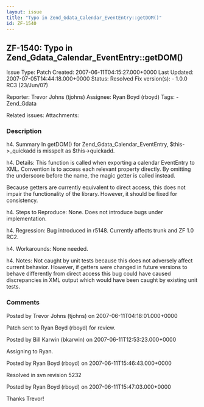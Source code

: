 ```yaml
---
layout: issue
title: "Typo in Zend_Gdata_Calendar_EventEntry::getDOM()"
id: ZF-1540
---
```


ZF-1540: Typo in Zend\_Gdata\_Calendar\_EventEntry::getDOM()
------------------------------------------------------------

 Issue Type: Patch Created: 2007-06-11T04:15:27.000+0000 Last Updated: 2007-07-05T14:44:18.000+0000 Status: Resolved Fix version(s): - 1.0.0 RC3 (23/Jun/07)
 
 Reporter:  Trevor Johns (tjohns)  Assignee:  Ryan Boyd (rboyd)  Tags: - Zend\_Gdata
 
 Related issues: 
 Attachments: 
### Description

h4. Summary In getDOM() for Zend\_Gdata\_Calendar\_EventEntry, $this->\_quickadd is misspelt as $this->quickadd.

h4. Details: This function is called when exporting a calendar EventEntry to XML. Convention is to access each relevant property directly. By omitting the underscore before the name, the magic getter is called instead.

Because getters are currently equivalent to direct access, this does not impair the functionality of the library. However, it should be fixed for consistency.

h4. Steps to Reproduce: None. Does not introduce bugs under implementation.

h4. Regression: Bug introduced in r5148. Currently affects trunk and ZF 1.0 RC2.

h4. Workarounds: None needed.

h4. Notes: Not caught by unit tests because this does not adversely affect current behavior. However, if getters were changed in future versions to behave differently from direct access this bug could have caused discrepancies in XML output which would have been caught by existing unit tests.

 

 

### Comments

Posted by Trevor Johns (tjohns) on 2007-06-11T04:18:01.000+0000

Patch sent to Ryan Boyd (rboyd) for review.

 

 

Posted by Bill Karwin (bkarwin) on 2007-06-11T12:53:23.000+0000

Assigning to Ryan.

 

 

Posted by Ryan Boyd (rboyd) on 2007-06-11T15:46:43.000+0000

Resolved in svn revision 5232

 

 

Posted by Ryan Boyd (rboyd) on 2007-06-11T15:47:03.000+0000

Thanks Trevor!

 

 
